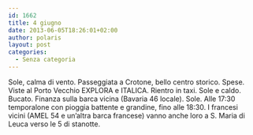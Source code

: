 ```yaml
---
id: 1662
title: 4 giugno
date: 2013-06-05T18:26:01+02:00
author: polaris
layout: post
categories:
  - Senza categoria
---
```

Sole, calma di vento. Passeggiata a Crotone, bello centro storico. Spese. Viste al Porto Vecchio EXPLORA e ITALICA. Rientro in taxi. Sole e caldo. Bucato. Finanza sulla barca vicina (Bavaria 46 locale). Sole. Alle 17:30 temporalone con pioggia battente e grandine, fino alle 18:30. I francesi vicini (AMEL 54 e un&#8217;altra barca francese) vanno anche loro a S. Maria di Leuca verso le 5 di stanotte.